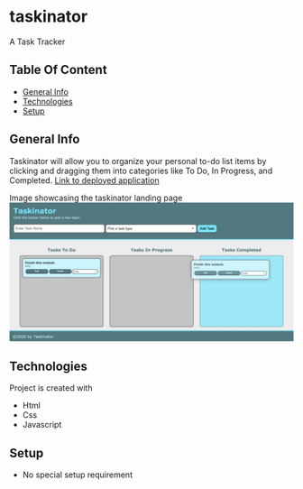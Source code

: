# taskinator
A Task Tracker

## Table Of Content
* [General Info](#general-info)
* [Technologies](#technologies)
* [Setup](#setup)

## General Info
Taskinator will allow you to organize your personal to-do list items by clicking and dragging them into categories like To Do, In Progress, and Completed.
[Link to deployed application](https://bennasabir.github.io/taskinator/)

Image showcasing the taskinator landing page
<img src=./assets/images/ScreenShot.png>

## Technologies
Project is created with 
* Html
* Css
* Javascript

## Setup
* No special setup requirement